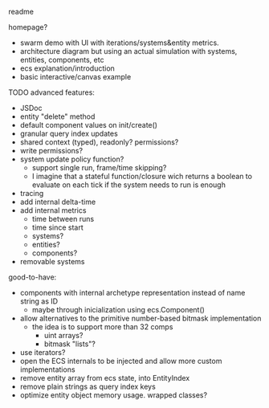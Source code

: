 readme

homepage?
- swarm demo with UI with iterations/systems&entity metrics.
- architecture diagram but using an actual simulation with systems, entities, components, etc
- ecs explanation/introduction
- basic interactive/canvas example


TODO advanced features:
- JSDoc
- entity "delete" method
- default component values on init/create()
- granular query index updates
- shared context (typed), readonly? permissions?
- write permissions?
- system update policy function?
    - support single run, frame/time skipping?
    - I imagine that a stateful function/closure wich returns a boolean to evaluate on each tick if the system needs to run is enough
- tracing
- add internal delta-time
- add internal metrics
    - time between runs
    - time since start
    - systems?
    - entities?
    - components?
- removable systems

good-to-have:
- components with internal archetype representation instead of name string as ID
    - maybe through inicialization using ecs.Component()
- allow alternatives to the primitive number-based bitmask implementation 
    - the idea is to support more than 32 comps
        - uint arrays? 
        - bitmask "lists"?
- use iterators? 
- open the ECS internals to be injected and allow more custom implementations
- remove entity array from ecs state, into EntityIndex
- remove plain strings as query index keys
- optimize entity object memory usage. wrapped classes?

